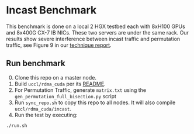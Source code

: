 # Incast Benchmark

This benchmark is done on a local 2 HGX testbed each with 8xH100 GPUs and 8x400G CX-7 IB NICs. These two servers are under the same rack. 
Our results show severe interference between incast traffic and permutation traffic, see Figure 9 in our [technique report](https://arxiv.org/pdf/2504.17307). 

## Run benchmark

0. Clone this repo on a master node.
1. Build `uccl/rdma_cuda` per its [README](../README.md). 
2. For Permutation Traffic, generate `matrix.txt` using the `gen_permutation_full_bisection.py` script
3. Run `sync_repo.sh` to copy this repo to all nodes. It will also compile `uccl/rdma_cuda/incast`.
4. ​Run the test by executing:

```shell
./run.sh
```